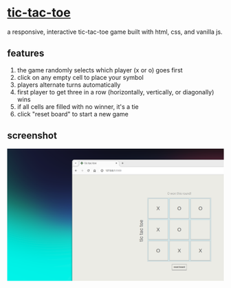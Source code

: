 # [tic-tac-toe](https://kojokwakye.github.io/tic-tac-toe/)

a responsive, interactive tic-tac-toe game built with html, css, and vanilla js.

## features

1. the game randomly selects which player (x or o) goes first
2. click on any empty cell to place your symbol
3. players alternate turns automatically
4. first player to get three in a row (horizontally, vertically, or diagonally) wins
5. if all cells are filled with no winner, it's a tie
6. click "reset board" to start a new game

## screenshot

![demo](/img/Screenshot%20from%202025-08-07%2007-17-44.png)
